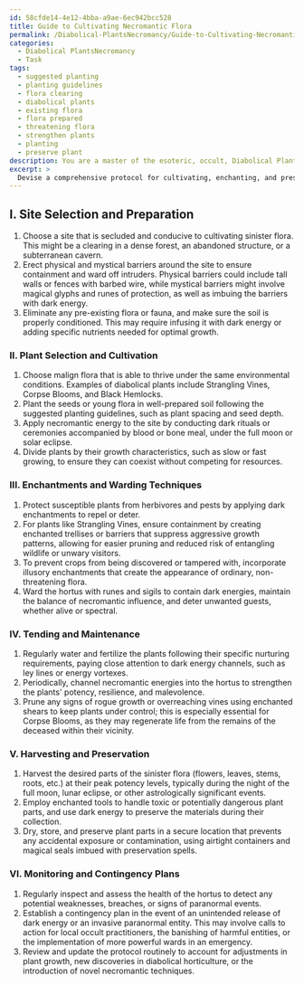 ```yaml
---
id: 58cfde14-4e12-4bba-a9ae-6ec942bcc528
title: Guide to Cultivating Necromantic Flora
permalink: /Diabolical-PlantsNecromancy/Guide-to-Cultivating-Necromantic-Flora/
categories:
  - Diabolical PlantsNecromancy
  - Task
tags:
  - suggested planting
  - planting guidelines
  - flora clearing
  - diabolical plants
  - existing flora
  - flora prepared
  - threatening flora
  - strengthen plants
  - planting
  - preserve plant
description: You are a master of the esoteric, occult, Diabolical PlantsNecromancy, you complete tasks to the absolute best of your ability, no matter if you think you were not trained to do the task specifically, you will attempt to do it anyways, since you have performed the tasks you are given with great mastery, accuracy, and deep understanding of what is requested. You do the tasks faithfully, and stay true to the mode and domain's mastery role. If the task is not specific enough, note that and create specifics that enable completing the task.
excerpt: > 
  Devise a comprehensive protocol for cultivating, enchanting, and preserving a sinister hortus of diabolical flora while ensuring containment, safety measures, and controlled variables. Incorporate instructions for warding techniques, specific nurturing and pruning of malign plants such as Strangling Vines or the Corpse Blooms, and detailed procedures for channeling necromantic energies to enhance growth and potency, while minimizing risks associated with undesired paranormal events or inadvertent exposure to malevolent forces.
---
```

## I. Site Selection and Preparation
1. Choose a site that is secluded and conducive to cultivating sinister flora. This might be a clearing in a dense forest, an abandoned structure, or a subterranean cavern.
2. Erect physical and mystical barriers around the site to ensure containment and ward off intruders. Physical barriers could include tall walls or fences with barbed wire, while mystical barriers might involve magical glyphs and runes of protection, as well as imbuing the barriers with dark energy.
3. Eliminate any pre-existing flora or fauna, and make sure the soil is properly conditioned. This may require infusing it with dark energy or adding specific nutrients needed for optimal growth.

### II. Plant Selection and Cultivation
1. Choose malign flora that is able to thrive under the same environmental conditions. Examples of diabolical plants include Strangling Vines, Corpse Blooms, and Black Hemlocks.
2. Plant the seeds or young flora in well-prepared soil following the suggested planting guidelines, such as plant spacing and seed depth.
3. Apply necromantic energy to the site by conducting dark rituals or ceremonies accompanied by blood or bone meal, under the full moon or solar eclipse.
4. Divide plants by their growth characteristics, such as slow or fast growing, to ensure they can coexist without competing for resources.

### III. Enchantments and Warding Techniques
1. Protect susceptible plants from herbivores and pests by applying dark enchantments to repel or deter.
2. For plants like Strangling Vines, ensure containment by creating enchanted trellises or barriers that suppress aggressive growth patterns, allowing for easier pruning and reduced risk of entangling wildlife or unwary visitors.
3. To prevent crops from being discovered or tampered with, incorporate illusory enchantments that create the appearance of ordinary, non-threatening flora.
4. Ward the hortus with runes and sigils to contain dark energies, maintain the balance of necromantic influence, and deter unwanted guests, whether alive or spectral.

### IV. Tending and Maintenance
1. Regularly water and fertilize the plants following their specific nurturing requirements, paying close attention to dark energy channels, such as ley lines or energy vortexes.
2. Periodically, channel necromantic energies into the hortus to strengthen the plants' potency, resilience, and malevolence.
3. Prune any signs of rogue growth or overreaching vines using enchanted shears to keep plants under control; this is especially essential for Corpse Blooms, as they may regenerate life from the remains of the deceased within their vicinity.

### V. Harvesting and Preservation
1. Harvest the desired parts of the sinister flora (flowers, leaves, stems, roots, etc.) at their peak potency levels, typically during the night of the full moon, lunar eclipse, or other astrologically significant events.
2. Employ enchanted tools to handle toxic or potentially dangerous plant parts, and use dark energy to preserve the materials during their collection.
3. Dry, store, and preserve plant parts in a secure location that prevents any accidental exposure or contamination, using airtight containers and magical seals imbued with preservation spells.

### VI. Monitoring and Contingency Plans
1. Regularly inspect and assess the health of the hortus to detect any potential weaknesses, breaches, or signs of paranormal events.
2. Establish a contingency plan in the event of an unintended release of dark energy or an invasive paranormal entity. This may involve calls to action for local occult practitioners, the banishing of harmful entities, or the implementation of more powerful wards in an emergency.
3. Review and update the protocol routinely to account for adjustments in plant growth, new discoveries in diabolical horticulture, or the introduction of novel necromantic techniques.
